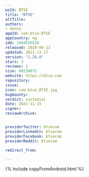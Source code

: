 ```yaml
---
wsId: BTSE
title: "BTSE"
altTitle: 
authors:
- danny
appId: com.btse.BTSE
appCountry: ng
idd: 1494556510
released: 2020-04-13
updated: 2021-11-17
version: "1.28.0"
stars: 3
reviews: 1
size: 60239872
website: https://btse.com
repository: 
issue: 
icon: com.btse.BTSE.jpg
bugbounty: 
verdict: custodial
date: 2021-11-15
signer: 
reviewArchive:


providerTwitter: btsecom
providerLinkedIn: btsecom
providerFacebook: btsecom
providerReddit: btsecom

redirect_from:

---
```


{% include copyFromAndroid.html %}
